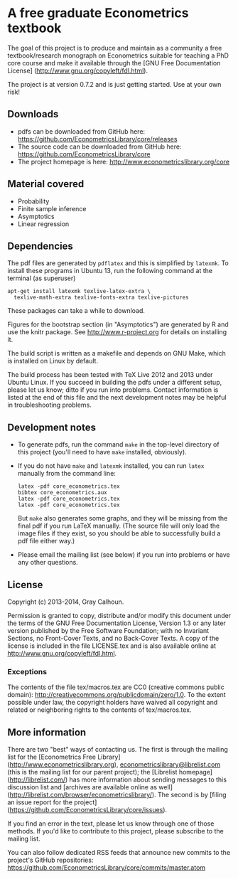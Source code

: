 A free graduate Econometrics textbook
=====================================

The goal of this project is to produce and maintain as a community a
free textbook/research monograph on Econometrics suitable for teaching
a PhD core course and make it available through the [GNU Free
Documentation License] (http://www.gnu.org/copyleft/fdl.html).

The project is at version 0.7.2 and is just getting started. Use at
your own risk!

Downloads
---------

* pdfs can be downloaded from GitHub here:
  <https://github.com/EconometricsLibrary/core/releases>
* The source code can be downloaded from GitHub here:
  <https://github.com/EconometricsLibrary/core>
* The project homepage is here:
  <http://www.econometricslibrary.org/core>

Material covered
----------------

* Probability
* Finite sample inference
* Asymptotics
* Linear regression

Dependencies
------------

The pdf files are generated by `pdflatex` and this is simplified by
`latexmk`.  To install these programs in Ubuntu 13, run the following
command at the terminal (as superuser)

    apt-get install latexmk texlive-latex-extra \
      texlive-math-extra texlive-fonts-extra texlive-pictures

These packages can take a while to download.

Figures for the bootstrap section (in "Asymptotics") are generated by
R and use the knitr package.  See <http://www.r-project.org> for
details on installing it.

The build script is written as a makefile and depends on GNU Make,
which is installed on Linux by default.

The build process has been tested with TeX Live 2012 and 2013 under
Ubuntu Linux.  If you succeed in building the pdfs under a different
setup, please let us know; ditto if you run into problems.  Contact
information is listed at the end of this file and the next development
notes may be helpful in troubleshooting problems.

Development notes
-----------------

* To generate pdfs, run the command `make` in the top-level directory
  of this project (you'll need to have `make` installed, obviously).

* If you do not have `make` and `latexmk` installed, you can run
  `latex` manually from the command line:

      latex -pdf core_econometrics.tex
      bibtex core_econometrics.aux
      latex -pdf core_econometrics.tex
      latex -pdf core_econometrics.tex

  But `make` also generates some graphs, and they will be missing from
  the final pdf if you run LaTeX manually. (The source file will only
  load the image files if they exist, so you should be able to
  successfully build a pdf file either way.)

* Please email the mailing list (see below) if you run into problems
  or have any other questions.

License
-------

Copyright (c) 2013-2014, Gray Calhoun.

Permission is granted to copy, distribute and/or modify this document
under the terms of the GNU Free Documentation License, Version 1.3 or
any later version published by the Free Software Foundation; with no
Invariant Sections, no Front-Cover Texts, and no Back-Cover Texts.  A
copy of the license is included in the file LICENSE.tex and is also
available online at <http://www.gnu.org/copyleft/fdl.html>.

### Exceptions

The contents of the file tex/macros.tex are CC0 (creative commons
public domain): <http://creativecommons.org/publicdomain/zero/1.0>.
To the extent possible under law, the copyright holders have waived
all copyright and related or neighboring rights to the contents of
tex/macros.tex.

More information
----------------

There are two "best" ways of contacting us.  The first is through the
mailing list for the [Econometrics Free Library]
(http://www.econometricslibrary.org),
<econometricslibrary@librelist.com> (this is the mailing list for our
parent project); the [Librelist homepage] (http://librelist.com/) has
more information about sending messages to this discussion list and
[archives are available online as well]
(http://librelist.com/browser/econometricslibrary/).  The second is by
[filing an issue report for the project]
(https://github.com/EconometricsLibrary/core/issues).

If you find an error in the text, please let us know through one of
those methods.  If you'd like to contribute to this project, please
subscribe to the mailing list.

You can also follow dedicated RSS feeds that announce new commits to
the project's GitHub repositories:
<https://github.com/EconometricsLibrary/core/commits/master.atom>

